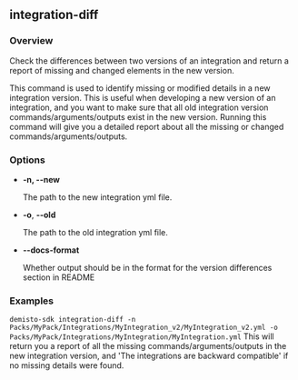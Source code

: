 ## integration-diff
### Overview
Check the differences between two versions of an integration and return a report of missing and changed elements in the new version.

This command is used to identify missing or modified details in a new integration version. This is useful when
developing a new version of an integration, and you want to make sure that all old integration version commands/arguments/outputs
exist in the new version. Running this command will give you a detailed report about all the missing or changed commands/arguments/outputs.

### Options
* **-n, --new**

    The path to the new integration yml file.

* **-o**, **--old**

    The path to the old integration yml file.

* **--docs-format**

    Whether output should be in the format for the version differences section in README

### Examples
`demisto-sdk integration-diff -n Packs/MyPack/Integrations/MyIntegration_v2/MyIntegration_v2.yml -o Packs/MyPack/Integrations/MyIntegration/MyIntegration.yml`
This will return you a report of all the missing commands/arguments/outputs in the new integration version, and 'The integrations are backward compatible' if no missing details were found.
